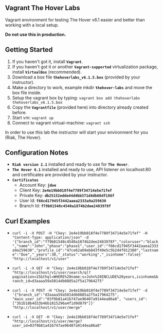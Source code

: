 Vagrant The Hover Labs
----------------------

Vagrant environment for testing The Hover v6.1 easier and better than working with a local
setup.

**Do not use this in production.**

Getting Started
---------------

1. If you haven't got it, install **`Vagrant`**.
2. If you haven't got it or another **`Vagrant-supported`** virtualization package, install **`VirtualBox`** (recommended).
3. Download a box file **`thehoverlabs_v6.1.5.box`** (provided by your instructor).
3. Make a directory to work, example mkdir **`thehover-labs`** and move the box file inside.
4. Setup the vagrant box by typing: ```vagrant box add thehoverlabs thehoverlabs_v6.1.5.box```
5. Copy the **`Vagrantfile`** (provided here) into directory already created before.
6. Start vm: ```vagrant up```
7. Connect to vagrant virtual-machine: ```vagrant ssh```

In order to use this lab the instructor will start your environment for you (Riak, The Hover).

Configuration Notes
------------------

- **`Riak version 2.1`** installed and ready to use for **`The Hover`**.
- **`The Hover 6.1`** installed and ready to use, API listener on localhost:80 and certificates are provided
by your instructor.
- **`Certificates`**
    - Account Key: **`jdoe`**
    - Client Key: **`2e4e19bb018f4e7789f34714e5e71fef`**
    - Private Key: **`db25152edde44d4bb371d4db68df186f`**
    - User Id: **`f66cd17945f3442aaea2333a9a259630`**
    - Branch Id: **`f79b81548c4540a1874b2dee2483978f`**

Curl Examples
-------------

- ```curl -i -X POST -H "Ckey: 2e4e19bb018f4e7789f34714e5e71fef" -H "Content-Type: application/json" -d '{"branch_id":"f79b81548c4540a1874b2dee2483978f","coloruser":"black","name":"John","phase":"phase1","user_id":"f66cd17945f3442aaea2333a9a259630","profile_id":"47ce62a69eb843f49e5c5b2d4f012380","lastname":"Doe","_years":30,"_status":"working","_isinhome":false}' "http://localhost/v1/user"```

- ```curl -i -X GET -H "Ckey: 2e4e19bb018f4e7789f34714e5e71fef" "http://localhost/v1/user/search/ql?pagination=15&thql=WHERE%20name:s=John%20INCLUDE%20years,isinhome&branch_id=d3aaaa59a5014db0885a2f5a17964275"```

- ```curl -i -X POST -H "Ckey: 2e4e19bb018f4e7789f34714e5e71fef" -d '{"branch_id":"d3aaaa59a5014db0885a2f5a17964275", "main_user_id":"03f9b81a41b747ae96407a9144ea86a8", "users_id": ["3b1b18b4d33b46b1815296a4f1d9d879"]}' "http://localhost/v1/user/merge"```

- ```curl -i -X GET -H "Ckey: 2e4e19bb018f4e7789f34714e5e71fef" "http://localhost/v1/user/merge?user_id=03f9b81a41b747ae96407a9144ea86a8"```
    
